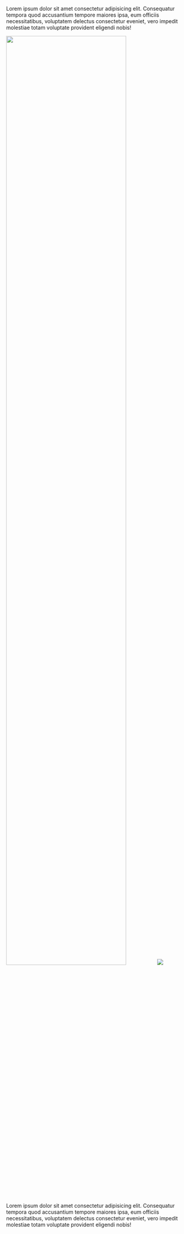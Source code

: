 Lorem ipsum dolor sit amet consectetur adipisicing elit. Consequatur tempora quod accusantium tempore maiores ipsa, eum officiis necessitatibus, voluptatem delectus consectetur eveniet, vero impedit molestiae totam voluptate provident eligendi nobis!

<div class="topic-img-big">
<img src="img/coronary_block_severe.png" width="80%" height="auto"/>

<span class="md-video md-mt" data-play="video">
<img id="blocked" src="img/blockage.png" class="video-icon-tall"/>
</span>
</div>

Lorem ipsum dolor sit amet consectetur adipisicing elit. Consequatur tempora quod accusantium tempore maiores ipsa, eum officiis necessitatibus, voluptatem delectus consectetur eveniet, vero impedit molestiae totam voluptate provident eligendi nobis!
